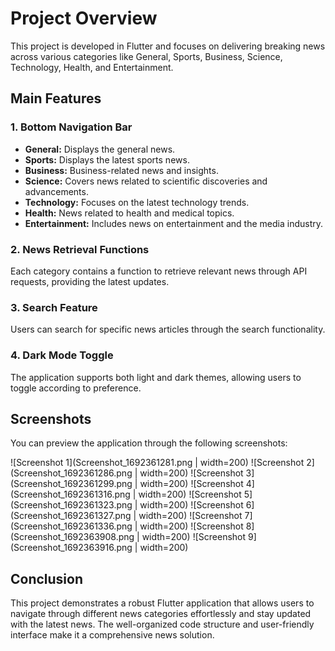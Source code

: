 # Project Overview

This project is developed in Flutter and focuses on delivering breaking news across various categories like General, Sports, Business, Science, Technology, Health, and Entertainment.

## Main Features

### 1. **Bottom Navigation Bar**
   * **General:** Displays the general news.
   * **Sports:** Displays the latest sports news.
   * **Business:** Business-related news and insights.
   * **Science:** Covers news related to scientific discoveries and advancements.
   * **Technology:** Focuses on the latest technology trends.
   * **Health:** News related to health and medical topics.
   * **Entertainment:** Includes news on entertainment and the media industry.

### 2. **News Retrieval Functions**
   Each category contains a function to retrieve relevant news through API requests, providing the latest updates.

### 3. **Search Feature**
   Users can search for specific news articles through the search functionality.

### 4. **Dark Mode Toggle**
   The application supports both light and dark themes, allowing users to toggle according to preference.

## Screenshots

You can preview the application through the following screenshots:

![Screenshot 1](Screenshot_1692361281.png | width=200)
![Screenshot 2](Screenshot_1692361286.png | width=200)
![Screenshot 3](Screenshot_1692361299.png | width=200)
![Screenshot 4](Screenshot_1692361316.png | width=200)
![Screenshot 5](Screenshot_1692361323.png | width=200)
![Screenshot 6](Screenshot_1692361327.png | width=200)
![Screenshot 7](Screenshot_1692361336.png | width=200)
![Screenshot 8](Screenshot_1692363908.png | width=200)
![Screenshot 9](Screenshot_1692363916.png | width=200)

## Conclusion

This project demonstrates a robust Flutter application that allows users to navigate through different news categories effortlessly and stay updated with the latest news. The well-organized code structure and user-friendly interface make it a comprehensive news solution.
